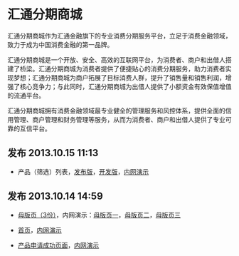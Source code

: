 汇通分期商城
============

汇通分期商城作为汇通金融旗下的专业消费分期服务平台，立足于消费金融领域，致力于成为中国消费金融的第一品牌。

汇通分期商城是一个开放、安全、高效的互联网平台，为消费者、商户和出借人搭建了桥梁。汇通分期商城为消费者提供了便捷贴心的消费分期服务，助力消费者实现梦想；汇通分期商城为商户拓展了目标消费人群，提升了销售量和销售利润，增强了核心竞争力；与此同时，汇通分期商城为出借人提供了小额资金有效保值增值的流通平台。

汇通分期商城拥有消费金融领域最专业健全的管理服务和风控体系，提供全面的信用管理、商户管理和财务管理等服务，从而为消费者、商户和出借人提供了专业可靠的互信平台。

发布 2013.10.15 11:13
---------------------

* 产品（筛选）列表，[发布版](https://github.com/Huitong-Finance/Mall/blob/master/releases/list/index.html)，[开发版](https://github.com/Huitong-Finance/Mall/blob/master/development/list/index.html)，[内网演示](http://192.168.0.180:9022/DROPBOX/Browser%20Side%20Workspace/Mall/releases/list/)

发布 2013.10.14 14:59
---------------------

* [母版页（3份）](https://github.com/Huitong-Finance/Mall/tree/master/releases/master '点击查看')，内网演示：[母版页一](http://192.168.0.180:9022/DROPBOX/Browser%20Side%20Workspace/Mall/releases/master/ '点击查看')，[母版页二](http://192.168.0.180:9022/DROPBOX/Browser%20Side%20Workspace/Mall/releases/master/index@2.html '点击查看')，[母版页三](http://192.168.0.180:9022/DROPBOX/Browser%20Side%20Workspace/Mall/releases/master/index@3.html '点击查看')

* [首页](https://github.com/Huitong-Finance/Mall/tree/master/releases/home '点击查看')，[内网演示](http://192.168.0.180:9022/DROPBOX/Browser%20Side%20Workspace/Mall/releases/home/ '点击查看')

* [产品申请成功页面](https://github.com/Huitong-Finance/Mall/tree/master/releases/apply '点击查看')，[内网演示](http://192.168.0.180:9022/DROPBOX/Browser%20Side%20Workspace/Mall/releases/apply/successful.application.html '点击查看')